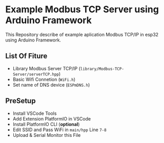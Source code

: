 # Example Modbus TCP Server using Arduino Framework

This Repository describe of example aplication Modbus TCP/IP in esp32 using Arduino Framework.

## List Of Fiture

- Library Modbus Server TCP/IP (`library/Modbus-TCP-Server/serverTCP.hpp`)
- Basic Wifi Connetion (`WiFi.h`)
- Set name of DNS device (`ESPmDNS.h`)

## PreSetup

- Install VSCode Tools
- Add Extension PlatformIO in VSCode
- Install PlatformIO CLI (**optional**)
- Edit SSID and Pass WiFi in `main/hpp` Line `7-8`
- Upload & Serial Monitor this File
